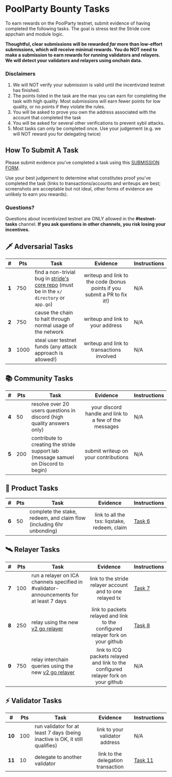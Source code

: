 # PoolParty Bounty Tasks

To earn rewards on the PoolParty testnet, submit evidence of having completed the following tasks. The goal is stress test the Stride core appchain and module logic. 

**Thoughtful, clear submissions will be rewarded ***far*** more than low-effort submissions, which will receive minimal rewards. You do NOT need to make a submission to earn rewards for running validators and relayers. We will detect your validators and relayers using onchain data.**


### Disclaimers
1. We will NOT verify your submission is valid until the incentivized testnet has finished.
2. The points listed in the task are the max you can earn for completing the task with high quality. Most submissions will earn fewer points for low quality, or no points if they violate the rules.
3. You will be asked to prove you own the address associated with the account that completed the task
4. You will be asked for several other verifications to prevent sybil attacks. 
5. Most tasks can only be completed once. Use your judgement (e.g. we will NOT reward you for delegating twice)
## How To Submit A Task
Please submit evidence you've completed a task using this [SUBMISSION FORM](https://forms.gle/urhJDEkqfMM9h1367).

Use your best judgement to determine what constitutes proof you've completed the task (links to transactions/accounts and writeups are best; screenshots are acceptable but not ideal, other forms of evidence are unlikely to earn you rewards).  

### Questions?
Questions about incentivized testnet are ONLY allowed in the **#testnet-tasks** channel. **If you ask questions in other channels, you risk losing your incentives.**


## 🗡️ Adversarial Tasks
| #     | Pts  |  Task                                                                                                                             | Evidence                                                                  | Instructions |
| ----- | ---- | --------------------------------------------------------------------------------------------------------------------------------- |:-------------:                                                            | ------------ |
| **1** | 750  | find a non-trivial bug in [stride's core repo](https://github.com/Stride-Labs/stride) (must be in the `x/ directory` or `app.go`) | writeup and link to the code (bonus points if you submit a PR to fix it!) | N/A          |    
| **2** | 750  | cause the chain to halt through normal usage of the network                                                                       | writeup and link to your address                                          | N/A          |  
| **3** | 1000 | steal user testnet funds (any attack approach is allowed!)                                                                        | writeup and link to transactions involved                                 | N/A          |  


## 📚 Community Tasks
| #     | Pts |  Task                                                                              | Evidence                                               | Instructions |
| ----- | --- | ---------------------------------------------------------------------------------- |:------------------------------------------------------:| ------------ |
| **4** | 50  | resolve over 20 users questions in discord (high quality answers only)             | your discord handle and link to a few of the messages  | N/A          |
| **5** | 200 | contribute to creating the stride support lab (message samuel on Discord to begin) | submit writeup on your contributions                   | N/A          |

## 🌊 Product Tasks
| #     | Pts |  Task                                                                |                                     Evidence | Instructions      |
| ----- | --- | -------------------------------------------------------------------- |:--------------------------------------------:| ----------------- |
| **6** | 50  | complete the stake, redeem, and claim flow (including 6hr unbonding) | link to all the txs: liqstake, redeem, claim | [Task 6](./06.md) |

## 🛰  Relayer Tasks 

| #     | Pts |  Task                                                                                                             | Evidence                                                                           | Instructions      |
| ----- | --- | ----------------------------------------------------------------------------------------------------------------- |:----------------------------------------------------------------------------------:| ----------------- |
| **7** | 100 | run a relayer on ICA channels specified in #validator-announcements for at least 7 days                           | link to the stride relayer account and to one relayed tx                           | [Task 7](./07.md) |
| **8** | 250 | relay using the new [v2 go relayer](https://github.com/cosmos/relayer/releases/tag/v2.0.0-rc4)                    | link to packets relayed and link to the configured relayer fork on your github     | [Task 8](./08.md) |
| **9** | 750 | relay interchain queries using the new [v2 go relayer](https://github.com/cosmos/relayer/releases/tag/v2.0.0-rc4) | link to ICQ packets relayed and link to the configured relayer fork on your github | N/A               |

## ⚡ Validator Tasks 

| #      | Pts |  Task                                                                        | Evidence                           | Instructions       |
| ------ | --- | ---------------------------------------------------------------------------- |:----------------------------------:| ------------------ |
| **10** | 100 | run validator for at least 7 days (being inactive is OK, it still qualifies) | link to your validator address     | N/A                |
| **11** | 10  | delegate to another validator                                                | link to the delegation transaction | [Task 11](./11.md) |
